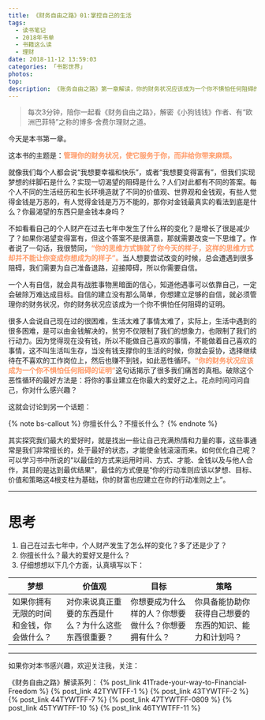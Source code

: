 ```yaml
---
title: 《财务自由之路》01:掌控自己的生活
tags:
  - 读书笔记
  - 2018年书单
  - 书籍这么读
  - 理财
date: 2018-11-12 13:59:03
categories: 「书影世界」
photos:
top:
description: 《账务自由之路》第一章解读，你的财务状况应该成为一个你不惧怕任何阻碍的证明，所有为金钱而做的妥协都可以改变
---
```

>每次3分钟，陪你一起看《财务自由之路》，解密《小狗钱钱》作者、有“欧洲巴菲特”之称的博多·舍费尔理财之道。

今天是本书第一章。

这本书的主题是：<font color="#FF9966">**管理你的财务状况，使它服务于你，而非给你带来麻烦。**</font>

就像我们每个人都会说“我想要幸福和快乐”，或者“我想要变得富有”，但我们实现梦想的绊脚石是什么？实现一切渴望的阻碍是什么？人们对此都有不同的答案。每个人不同的生活经历和生长环境造就了不同的价值观、世界观和金钱观，有些人觉得金钱是万恶的，有人觉得金钱是万万不能的，那你对金钱最真实的看法到底是什么？你最渴望的东西只是金钱本身吗？

不如看看自己的个人财产在过去七年中发生了什么样的变化？是增长了很是减少了？如果你渴望变得富有，但这个答案不是很满意，那就需要改变一下思维了。作者说了一句话，我很赞同，<font color="#FF9966">**“你的思维方式铸就了你今天的样子，这样的思维方式却并不能让你变成你想成为的样子”。**</font>当人想要尝试改变的时候，总会遭遇到很多阻碍，我们需要为自己准备退路，迎接障碍，所以你需要自信。

一个人有自信，就会具有战胜事物黑暗面的信心，知道他遇事可以依靠自己，一定会破除万难达成目标。自信的建立没有那么简单，你想建立足够的自信，就必须管理你的财务状况，你的财务状况应该成为一个你不惧怕任何阻碍的证明。

很多人会说自己现在过的很困难，生活太难了事情太难了，实际上，生活中遇到的很多困难，是可以由金钱解决的，贫穷不仅限制了我们的想象力，也限制了我们的行动力。因为觉得现在没有钱，所以不能做自己喜欢的事情，不能做着自己喜欢的事情，这不叫生活叫生存，当没有钱支撑你的生活的时候，你就会妥协，选择继续待在不喜欢的工作岗位上，然后也赚不到钱，如此恶性循环。<font color="#FF9966">**“你的财务状况应该成为一个你不惧怕任何阻碍的证明”**</font>这句话揭示了很多我们痛苦的真相。破除这个恶性循环的最好方法是：将你的事业建立在你最大的爱好之上。花点时间问问自己，你对什么感兴趣？

这就会讨论到另一个话题：

{% note bs-callout %} 你擅长什么？不擅长什么？ {% endnote %}

其实探究我们最大的爱好时，就是找出一些让自己充满热情和力量的事，这些事通常是我们非常擅长的，处于最好的状态，才能使金钱滚滚而来。如何优化自己呢？可以学习书中所说的“以最佳的方式来运用时间、方式、才能、金钱以及与他人合作，其目的是达到最优结果”，最佳的方式便是“你的行动准则应该以梦想、目标、价值和策略这4根支柱为基础，你的财富也应建立在你的行动准则之上”。

---

# 思考

1. 自己在过去七年中，个人财产发生了怎么样的变化？多了还是少了？
2. 你擅长什么？最大的爱好又是什么？
3. 仔细想想以下几个方面，认真填写以下：

梦想 | 价值观 | 目标 | 策略
-|-|-|-
如果你拥有无限的时间和金钱，你会做什么？|对你来说真正重要的东西是什么？为什么这些东西很重要？|你想要成为什么样的人？你想要做什么？你想要拥有什么？|你具备能协助你获得自己想要的东西的知识、能力和计划吗？

---
如果你对本书感兴趣，欢迎关注我，关注：

《财务自由之路》解读系列：
{% post_link 41Trade-your-way-to-Financial-Freedom %}
{% post_link 42TYWTFF-1 %}
{% post_link 43TYWTFF-2 %}
{% post_link 44TYWTFF-7 %}
{% post_link 47TYWTFF-0809 %}
{% post_link 45TYWTFF-10 %}
{% post_link 46TYWTFF-11 %}
